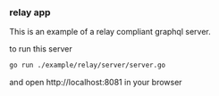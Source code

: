 ### relay app

This is an example of a relay compliant graphql server.

to run this server
```bash
go run ./example/relay/server/server.go
```

and open http://localhost:8081 in your browser
